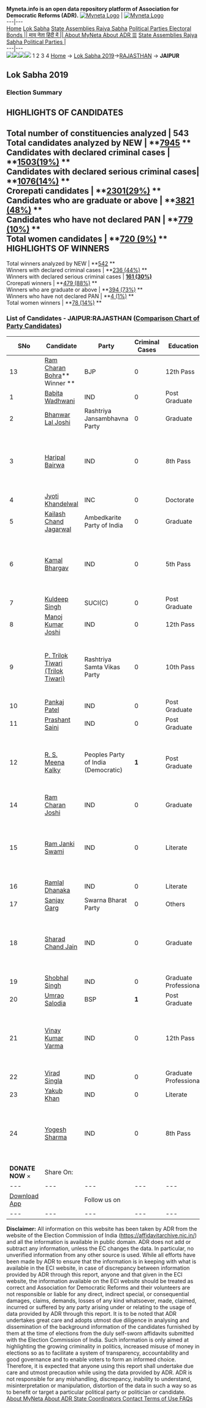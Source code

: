 **Myneta.info is an open data repository platform of Association for Democratic Reforms (ADR).**
[![Myneta Logo](https://www.myneta.info/lib/img/myneta-logo.png)](https://www.myneta.info/) | [![Myneta Logo](https://www.myneta.info/lib/img/adr-logo.png)](https://adrindia.org)  
---|---  
[Home](https://www.myneta.info/) [Lok Sabha](https://www.myneta.info/#ls "Lok Sabha") [ State Assemblies ](https://www.myneta.info/#sa "State Assemblies") [Rajya Sabha](https://www.myneta.info/#rs "Rajya Sabha") [Political Parties ](https://www.myneta.info/party "Political Parties") [ Electoral Bonds ](https://www.myneta.info/electoral_bonds "Electoral Bonds") [ || माय नेता हिंदी में || ](https://translate.google.co.in/translate?prev=hp&hl=en&js=y&u=www.myneta.info&sl=en&tl=hi&history_state0=) [ About MyNeta ](https://adrindia.org/content/about-myneta) [ About ADR ](https://adrindia.org/about-adr/who-we-are) [☰](javascript:void\(0\))
[ State Assemblies ](https://www.myneta.info/#sa "State Assemblies") [ Rajya Sabha ](https://www.myneta.info/#rs "Rajya Sabha") [ Political Parties ](https://www.myneta.info/party "Political Parties")
|   
---|---  
![](https://www.myneta.info/lib/img/banner/banner-1.png)![](https://www.myneta.info/lib/img/banner/banner-2.png)![](https://www.myneta.info/lib/img/banner/banner-3.png)![](https://www.myneta.info/lib/img/banner/banner-4.png)
1  2  3  4 
[Home](https://www.myneta.info/) → [Lok Sabha 2019](https://www.myneta.info/LokSabha2019/)→[RAJASTHAN](https://www.myneta.info/LokSabha2019/index.php?action=show_constituencies&state_id=53) → **JAIPUR**
### 
## Lok Sabha 2019
###  Election Summary 
HIGHLIGHTS OF CANDIDATES  
---  
Total number of constituencies analyzed |  543   
Total candidates analyzed by NEW | **[7945](https://www.myneta.info/LokSabha2019/index.php?action=summary&subAction=candidates_analyzed&sort=candidate#summary) **  
Candidates with declared criminal cases | **[1503(19%)](https://www.myneta.info/LokSabha2019/index.php?action=summary&subAction=crime&sort=candidate#summary) **  
Candidates with declared serious criminal cases| **[1076(14%)](https://www.myneta.info/LokSabha2019/index.php?action=summary&subAction=serious_crime&sort=candidate#summary) **  
Crorepati candidates | **[2301(29%)](https://www.myneta.info/LokSabha2019/index.php?action=summary&subAction=crorepati&sort=candidate#summary) **  
Candidates who are graduate or above | **[3821 (48%)](https://www.myneta.info/LokSabha2019/index.php?action=summary&subAction=education&sort=candidate#summary) **  
Candidates who have not declared PAN | **[779 (10%)](https://www.myneta.info/LokSabha2019/index.php?action=summary&subAction=without_pan&sort=candidate#summary) **  
Total women candidates | **[720 (9%)](https://www.myneta.info/LokSabha2019/index.php?action=summary&subAction=women_candidate&sort=candidate#summary) **  
HIGHLIGHTS OF WINNERS  
---  
Total winners analyzed by NEW | **[542](https://www.myneta.info/LokSabha2019/index.php?action=summary&subAction=winner_analyzed&sort=candidate#summary) **  
Winners with declared criminal cases | **[236 (44%)](https://www.myneta.info/LokSabha2019/index.php?action=summary&subAction=winner_crime&sort=candidate#summary) **  
Winners with declared serious criminal cases | **[161 (30%)](https://www.myneta.info/LokSabha2019/index.php?action=summary&subAction=winner_serious_crime&sort=candidate#summary)**  
Crorepati winners | **[479 (88%)](https://www.myneta.info/LokSabha2019/index.php?action=summary&subAction=winner_crorepati&sort=candidate#summary) **  
Winners who are graduate or above | **[394 (73%)](https://www.myneta.info/LokSabha2019/index.php?action=summary&subAction=winner_education&sort=candidate#summary) **  
Winners who have not declared PAN | **[4 (1%)](https://www.myneta.info/LokSabha2019/index.php?action=summary&subAction=winner_without_pan&sort=candidate#summary) **  
Total women winners | **[78 (14%)](https://www.myneta.info/LokSabha2019/index.php?action=summary&subAction=winner_women&sort=candidate#summary) **  
### List of Candidates - JAIPUR:RAJASTHAN ([Comparison Chart of Party Candidates](https://www.myneta.info/LokSabha2019/comparisonchart.php?constituency_id=798))
SNo | Candidate| Party| Criminal Cases| Education| Age| Total Assets| Liabilities  
---|---|---|---|---|---|---|---  
13  | [Ram Charan Bohra](https://www.myneta.info/LokSabha2019/candidate.php?candidate_id=11299)** Winner ** | BJP | 0 | 12th Pass| 61 | Rs 16,53,22,707 ~ 16 Crore+ | Rs 2,20,00,000 ~ 2 Crore+  
1  | [Babita Wadhwani](https://www.myneta.info/LokSabha2019/candidate.php?candidate_id=11291) | IND | 0 | Post Graduate| 45 | Rs 18,31,323 ~ 18 Lacs+ | Rs 2,000 ~ 2 Thou+  
2  | [Bhanwar Lal Joshi](https://www.myneta.info/LokSabha2019/candidate.php?candidate_id=11727) | Rashtriya Jansambhavna Party | 0 | Graduate| 45 | Rs 9,50,000 ~ 9 Lacs+ | Rs 1,50,000 ~ 1 Lacs+  
3  | [Haripal Bairwa](https://www.myneta.info/LokSabha2019/candidate.php?candidate_id=11732) | IND | 0 | 8th Pass| 50 | ![](https://myneta.info/image_v2.php?myneta_folder=LokSabha2019&candidate_id=11732&col=ta) | ![](https://myneta.info/image_v2.php?myneta_folder=LokSabha2019&candidate_id=11732&col=lia)  
4  | [Jyoti Khandelwal](https://www.myneta.info/LokSabha2019/candidate.php?candidate_id=11292) | INC | 0 | Doctorate| 44 | Rs 79,59,622 ~ 79 Lacs+ | Rs 21,50,000 ~ 21 Lacs+  
5  | [Kailash Chand Jagarwal](https://www.myneta.info/LokSabha2019/candidate.php?candidate_id=11731) | Ambedkarite Party of India | 0 | Graduate| 38 | Rs 30,00,000 ~ 30 Lacs+ | Rs 0 ~   
6  | [Kamal Bhargav](https://www.myneta.info/LokSabha2019/candidate.php?candidate_id=11723) | IND | 0 | 5th Pass| 33 | ![](https://myneta.info/image_v2.php?myneta_folder=LokSabha2019&candidate_id=11723&col=ta) | ![](https://myneta.info/image_v2.php?myneta_folder=LokSabha2019&candidate_id=11723&col=lia)  
7  | [Kuldeep Singh](https://www.myneta.info/LokSabha2019/candidate.php?candidate_id=11730) | SUCI(C) | 0 | Post Graduate| 33 | Rs 21,43,545 ~ 21 Lacs+ | Rs 0 ~   
8  | [Manoj Kumar Joshi](https://www.myneta.info/LokSabha2019/candidate.php?candidate_id=11300) | IND | 0 | 12th Pass| 48 | Rs 7,52,73,662 ~ 7 Crore+ | Rs 80,000 ~ 80 Thou+  
9  | [P. Trilok Tiwari (Trilok Tiwari)](https://www.myneta.info/LokSabha2019/candidate.php?candidate_id=11297) | Rashtriya Samta Vikas Party | 0 | 10th Pass| 58 | ![](https://myneta.info/image_v2.php?myneta_folder=LokSabha2019&candidate_id=11297&col=ta) | ![](https://myneta.info/image_v2.php?myneta_folder=LokSabha2019&candidate_id=11297&col=lia)  
10  | [Pankaj Patel](https://www.myneta.info/LokSabha2019/candidate.php?candidate_id=11728) | IND | 0 | Post Graduate| 29 | Rs 1,80,611 ~ 1 Lacs+ | Rs 0 ~   
11  | [Prashant Saini](https://www.myneta.info/LokSabha2019/candidate.php?candidate_id=11302) | IND | 0 | Post Graduate| 37 | Rs 2,05,000 ~ 2 Lacs+ | Rs 0 ~   
12  | [R. S. Meena Kalky](https://www.myneta.info/LokSabha2019/candidate.php?candidate_id=11305) | Peoples Party of India (Democratic) | **1** | Post Graduate| 67 | ![](https://myneta.info/image_v2.php?myneta_folder=LokSabha2019&candidate_id=11305&col=ta) | ![](https://myneta.info/image_v2.php?myneta_folder=LokSabha2019&candidate_id=11305&col=lia)  
14  | [Ram Charan Joshi](https://www.myneta.info/LokSabha2019/candidate.php?candidate_id=11544) | IND | 0 | Graduate| 37 | Rs 16,68,000 ~ 16 Lacs+ | Rs 24,000 ~ 24 Thou+  
15  | [Ram Janki Swami](https://www.myneta.info/LokSabha2019/candidate.php?candidate_id=11294) | IND | 0 | Literate| 46 | ![](https://myneta.info/image_v2.php?myneta_folder=LokSabha2019&candidate_id=11294&col=ta) | ![](https://myneta.info/image_v2.php?myneta_folder=LokSabha2019&candidate_id=11294&col=lia)  
16  | [Ramlal Dhanaka](https://www.myneta.info/LokSabha2019/candidate.php?candidate_id=11724) | IND | 0 | Literate| 62 | Rs 1,27,88,134 ~ 1 Crore+ | Rs 0 ~   
17  | [Sanjay Garg](https://www.myneta.info/LokSabha2019/candidate.php?candidate_id=11303) | Swarna Bharat Party | 0 | Others| 54 | Rs 2,74,32,694 ~ 2 Crore+ | Rs 20,00,000 ~ 20 Lacs+  
18  | [Sharad Chand Jain](https://www.myneta.info/LokSabha2019/candidate.php?candidate_id=11729) | IND | 0 | Graduate| 54 | ![](https://myneta.info/image_v2.php?myneta_folder=LokSabha2019&candidate_id=11729&col=ta) | ![](https://myneta.info/image_v2.php?myneta_folder=LokSabha2019&candidate_id=11729&col=lia)  
19  | [Shobhal Singh](https://www.myneta.info/LokSabha2019/candidate.php?candidate_id=11545) | IND | 0 | Graduate Professional| 39 | Rs 49,30,000 ~ 49 Lacs+ | Rs 0 ~   
20  | [Umrao Salodia](https://www.myneta.info/LokSabha2019/candidate.php?candidate_id=11304) | BSP | **1** | Post Graduate| 62 | Rs 3,79,43,644 ~ 3 Crore+ | Rs 0 ~   
21  | [Vinay Kumar Varma](https://www.myneta.info/LokSabha2019/candidate.php?candidate_id=11296) | IND | 0 | 12th Pass| 36 | ![](https://myneta.info/image_v2.php?myneta_folder=LokSabha2019&candidate_id=11296&col=ta) | ![](https://myneta.info/image_v2.php?myneta_folder=LokSabha2019&candidate_id=11296&col=lia)  
22  | [Virad Singla](https://www.myneta.info/LokSabha2019/candidate.php?candidate_id=11293) | IND | 0 | Graduate Professional| 26 | Rs 4,40,951 ~ 4 Lacs+ | Rs 29,194 ~ 29 Thou+  
23  | [Yakub Khan](https://www.myneta.info/LokSabha2019/candidate.php?candidate_id=11736) | IND | 0 | Literate| 47 | Rs 5,15,000 ~ 5 Lacs+ | Rs 0 ~   
24  | [Yogesh Sharma](https://www.myneta.info/LokSabha2019/candidate.php?candidate_id=11295) | IND | 0 | 8th Pass| 69 | ![](https://myneta.info/image_v2.php?myneta_folder=LokSabha2019&candidate_id=11295&col=ta) | ![](https://myneta.info/image_v2.php?myneta_folder=LokSabha2019&candidate_id=11295&col=lia)  
|  **DONATE NOW** × |  Share On:  | [](https://api.whatsapp.com/send?text=https%3A%2F%2Fmyneta.info%2Fpunjab2022%2Findex.php%3Faction%3Dshow_constituencies%26state_id%3D19) | [](https://www.facebook.com/sharer/sharer.php?u=https%3A%2F%2Fmyneta.info%2Fpunjab2022%2Findex.php%3Faction%3Dshow_constituencies%26state_id%3D19) | [](https://twitter.com/share?url=https%3A%2F%2Fmyneta.info%2Fpunjab2022%2Findex.php%3Faction%3Dshow_constituencies%26state_id%3D19)  
---|---|---|---|---  
| [ Download App ](https://play.google.com/store/apps/details?id=com.webrosoft.myneta1&pcampaignid=pcampaignidMKT-Other-global-all-co-prtnr-py-PartBadge-Mar2515-1) | [](https://play.google.com/store/apps/details?id=com.webrosoft.myneta1&pcampaignid=pcampaignidMKT-Other-global-all-co-prtnr-py-PartBadge-Mar2515-1) |  Follow us on  | [](https://www.facebook.com/adrindia.org/) | [](https://twitter.com/adrspeaks) | [](https://groups.google.com/g/national-election-watch?hl=en&pli=1) | [](https://www.instagram.com/adrspeaks/) | [](https://www.youtube.com/user/adrspeaks) | [](https://sharechat.com/profile/adrspeaks)  
---|---|---|---|---|---|---|---|---  
**Disclaimer:** All information on this website has been taken by ADR from the website of the Election Commission of India (https://affidavitarchive.nic.in/) and all the information is available in public domain. ADR does not add or subtract any information, unless the EC changes the data. In particular, no unverified information from any other source is used. While all efforts have been made by ADR to ensure that the information is in keeping with what is available in the ECI website, in case of discrepancy between information provided by ADR through this report, anyone and that given in the ECI website, the information available on the ECI website should be treated as correct and Association for Democratic Reforms and their volunteers are not responsible or liable for any direct, indirect special, or consequential damages, claims, demands, losses of any kind whatsoever, made, claimed, incurred or suffered by any party arising under or relating to the usage of data provided by ADR through this report. It is to be noted that ADR undertakes great care and adopts utmost due diligence in analysing and dissemination of the background information of the candidates furnished by them at the time of elections from the duly self-sworn affidavits submitted with the Election Commission of India. Such information is only aimed at highlighting the growing criminality in politics, increased misuse of money in elections so as to facilitate a system of transparency, accountability and good governance and to enable voters to form an informed choice. Therefore, it is expected that anyone using this report shall undertake due care and utmost precaution while using the data provided by ADR. ADR is not responsible for any mishandling, discrepancy, inability to understand, misinterpretation or manipulation, distortion of the data in such a way so as to benefit or target a particular political party or politician or candidate. 
[ About MyNeta ](https://adrindia.org/content/about-myneta) [ About ADR ](https://adrindia.org/about-adr/who-we-are) [ State Coordinators ](https://adrindia.org/about-adr/state-coordinators) [ Contact ](https://adrindia.org/contact-us) [ Terms of Use ](https://adrindia.org/content/adr-terms-use) [ FAQs ](https://adrindia.org/content/faqs)
